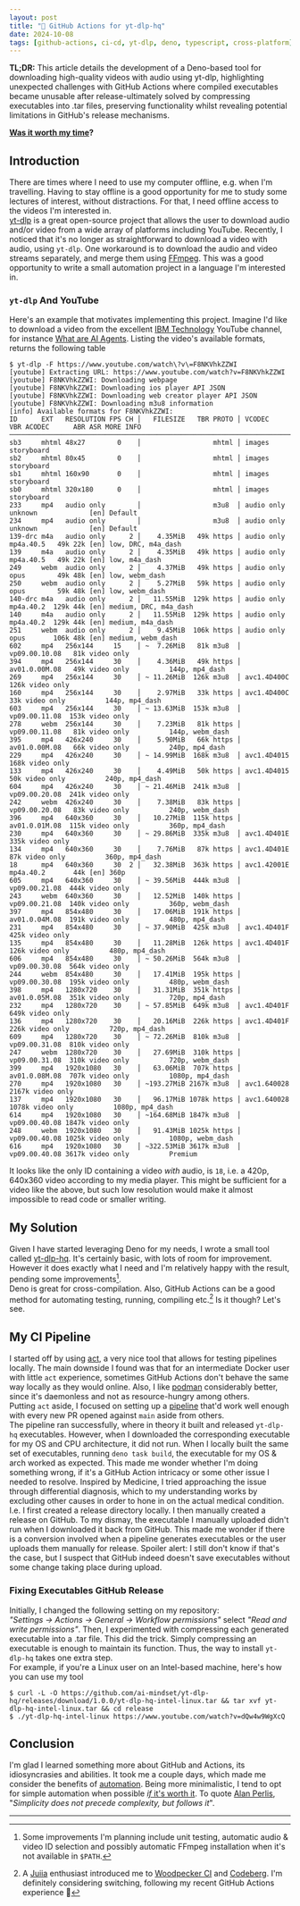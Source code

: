 ```yaml
---
layout: post
title: "🔁 GitHub Actions for yt-dlp-hq"
date: 2024-10-08
tags: [github-actions, ci-cd, yt-dlp, deno, typescript, cross-platform]
---
```


**TL;DR:** This article details the development of a Deno-based tool for
downloading high-quality videos with audio using yt-dlp, highlighting unexpected
challenges with GitHub Actions where compiled executables became unusable after
release-ultimately solved by compressing executables into .tar files, preserving
functionality whilst revealing potential limitations in GitHub's release
mechanisms.
<!--more-->

**[Was it worth my time](https://xkcd.com/1205/)?**

## Introduction

There are times where I need to use my computer offline, e.g. when I'm
travelling. Having to stay offline is a good opportunity for me to study some
lectures of interest, without distractions. For that, I need offline access to
the videos I'm interested in.\
[yt-dlp](https://github.com/yt-dlp/yt-dlp) is a great open-source project that
allows the user to download audio and/or video from a wide array of platforms
including YouTube. Recently, I noticed that it's no longer as straightforward to
download a video with audio, using `yt-dlp`. One workaround is to download the
audio and video streams separately, and merge them using
[FFmpeg](https://ffmpeg.org/). This was a good opportunity to write a small
automation project in a language I'm interested in.

### `yt-dlp` And YouTube

Here's an example that motivates implementing this project. Imagine I'd like to
download a video from the excellent
[IBM Technology](https://www.youtube.com/channel/UCKWaEZ-_VweaEx1j62do_vQ)
YouTube channel, for instance
[What are AI Agents](https://www.youtube.com/watch?v=F8NKVhkZZWI). Listing the
video's available formats, returns the following table

```console
$ yt-dlp -F https://www.youtube.com/watch\?v\=F8NKVhkZZWI
[youtube] Extracting URL: https://www.youtube.com/watch?v=F8NKVhkZZWI
[youtube] F8NKVhkZZWI: Downloading webpage
[youtube] F8NKVhkZZWI: Downloading ios player API JSON
[youtube] F8NKVhkZZWI: Downloading web creator player API JSON
[youtube] F8NKVhkZZWI: Downloading m3u8 information
[info] Available formats for F8NKVhkZZWI:
ID      EXT   RESOLUTION FPS CH │   FILESIZE   TBR PROTO │ VCODEC          VBR ACODEC      ABR ASR MORE INFO
─────────────────────────────────────────────────────────────────────────────────────────────────────────────────────────────
sb3     mhtml 48x27        0    │                  mhtml │ images                                  storyboard
sb2     mhtml 80x45        0    │                  mhtml │ images                                  storyboard
sb1     mhtml 160x90       0    │                  mhtml │ images                                  storyboard
sb0     mhtml 320x180      0    │                  mhtml │ images                                  storyboard
233     mp4   audio only        │                  m3u8  │ audio only          unknown             [en] Default
234     mp4   audio only        │                  m3u8  │ audio only          unknown             [en] Default
139-drc m4a   audio only      2 │    4.35MiB   49k https │ audio only          mp4a.40.5   49k 22k [en] low, DRC, m4a_dash
139     m4a   audio only      2 │    4.35MiB   49k https │ audio only          mp4a.40.5   49k 22k [en] low, m4a_dash
249     webm  audio only      2 │    4.37MiB   49k https │ audio only          opus        49k 48k [en] low, webm_dash
250     webm  audio only      2 │    5.27MiB   59k https │ audio only          opus        59k 48k [en] low, webm_dash
140-drc m4a   audio only      2 │   11.55MiB  129k https │ audio only          mp4a.40.2  129k 44k [en] medium, DRC, m4a_dash
140     m4a   audio only      2 │   11.55MiB  129k https │ audio only          mp4a.40.2  129k 44k [en] medium, m4a_dash
251     webm  audio only      2 │    9.45MiB  106k https │ audio only          opus       106k 48k [en] medium, webm_dash
602     mp4   256x144     15    │ ~  7.26MiB   81k m3u8  │ vp09.00.10.08   81k video only
394     mp4   256x144     30    │    4.36MiB   49k https │ av01.0.00M.08   49k video only          144p, mp4_dash
269     mp4   256x144     30    │ ~ 11.26MiB  126k m3u8  │ avc1.4D400C    126k video only
160     mp4   256x144     30    │    2.97MiB   33k https │ avc1.4D400C     33k video only          144p, mp4_dash
603     mp4   256x144     30    │ ~ 13.63MiB  153k m3u8  │ vp09.00.11.08  153k video only
278     webm  256x144     30    │    7.23MiB   81k https │ vp09.00.11.08   81k video only          144p, webm_dash
395     mp4   426x240     30    │    5.90MiB   66k https │ av01.0.00M.08   66k video only          240p, mp4_dash
229     mp4   426x240     30    │ ~ 14.99MiB  168k m3u8  │ avc1.4D4015    168k video only
133     mp4   426x240     30    │    4.49MiB   50k https │ avc1.4D4015     50k video only          240p, mp4_dash
604     mp4   426x240     30    │ ~ 21.46MiB  241k m3u8  │ vp09.00.20.08  241k video only
242     webm  426x240     30    │    7.38MiB   83k https │ vp09.00.20.08   83k video only          240p, webm_dash
396     mp4   640x360     30    │   10.27MiB  115k https │ av01.0.01M.08  115k video only          360p, mp4_dash
230     mp4   640x360     30    │ ~ 29.86MiB  335k m3u8  │ avc1.4D401E    335k video only
134     mp4   640x360     30    │    7.76MiB   87k https │ avc1.4D401E     87k video only          360p, mp4_dash
18      mp4   640x360     30  2 │   32.38MiB  363k https │ avc1.42001E         mp4a.40.2       44k [en] 360p
605     mp4   640x360     30    │ ~ 39.56MiB  444k m3u8  │ vp09.00.21.08  444k video only
243     webm  640x360     30    │   12.52MiB  140k https │ vp09.00.21.08  140k video only          360p, webm_dash
397     mp4   854x480     30    │   17.06MiB  191k https │ av01.0.04M.08  191k video only          480p, mp4_dash
231     mp4   854x480     30    │ ~ 37.90MiB  425k m3u8  │ avc1.4D401F    425k video only
135     mp4   854x480     30    │   11.28MiB  126k https │ avc1.4D401F    126k video only          480p, mp4_dash
606     mp4   854x480     30    │ ~ 50.26MiB  564k m3u8  │ vp09.00.30.08  564k video only
244     webm  854x480     30    │   17.41MiB  195k https │ vp09.00.30.08  195k video only          480p, webm_dash
398     mp4   1280x720    30    │   31.31MiB  351k https │ av01.0.05M.08  351k video only          720p, mp4_dash
232     mp4   1280x720    30    │ ~ 57.85MiB  649k m3u8  │ avc1.4D401F    649k video only
136     mp4   1280x720    30    │   20.16MiB  226k https │ avc1.4D401F    226k video only          720p, mp4_dash
609     mp4   1280x720    30    │ ~ 72.26MiB  810k m3u8  │ vp09.00.31.08  810k video only
247     webm  1280x720    30    │   27.69MiB  310k https │ vp09.00.31.08  310k video only          720p, webm_dash
399     mp4   1920x1080   30    │   63.06MiB  707k https │ av01.0.08M.08  707k video only          1080p, mp4_dash
270     mp4   1920x1080   30    │ ~193.27MiB 2167k m3u8  │ avc1.640028   2167k video only
137     mp4   1920x1080   30    │   96.17MiB 1078k https │ avc1.640028   1078k video only          1080p, mp4_dash
614     mp4   1920x1080   30    │ ~164.68MiB 1847k m3u8  │ vp09.00.40.08 1847k video only
248     webm  1920x1080   30    │   91.43MiB 1025k https │ vp09.00.40.08 1025k video only          1080p, webm_dash
616     mp4   1920x1080   30    │ ~322.53MiB 3617k m3u8  │ vp09.00.40.08 3617k video only          Premium
```

It looks like the only ID containing a video _with_ audio, is `18`, i.e. a 420p,
640x360 video according to my media player. This might be sufficient for a video
like the above, but such low resolution would make it almost impossible to read
code or smaller writing.

## My Solution

Given I have started leveraging Deno for my needs, I wrote a small tool called
[yt-dlp-hq](https://github.com/ai-mindset/yt-dlp-hq). It's certainly basic, with
lots of room for improvement. However it does exactly what I need and I'm
relatively happy with the result, pending some improvements[^1].\
Deno is great for cross-compilation. Also, GitHub Actions can be a good method
for automating testing, running, compiling etc.[^2] Is it though? Let's see.

## My CI Pipeline

I started off by using [act](https://nektosact.com/introduction.html), a very
nice tool that allows for testing pipelines locally. The main downside I found
was that for an intermediate Docker user with little `act` experience, sometimes
GitHub Actions don't behave the same way locally as they would online. Also, I
like [podman](https://podman.io/) considerably better, since it's daemonless and
not as resource-hungry among others.\
Putting `act` aside, I focused on setting up a
[pipeline](https://github.com/ai-mindset/yt-dlp-hq/blob/main/.github/workflows/ci.yml)
that'd work well enough with every new PR opened against `main` aside from
others.\
The pipeline ran successfully, where in theory it built and released `yt-dlp-hq`
executables. However, when I downloaded the corresponding executable for my OS
and CPU architecture, it did not run. When I locally built the same set of
executables, running `deno task build`, the executable for my OS & arch worked
as expected. This made me wonder whether I'm doing something wrong, if it's a
GitHub Action intricacy or some other issue I needed to resolve. Inspired by
Medicine, I tried approaching the issue through differential diagnosis, which to
my understanding works by excluding other causes in order to hone in on the
actual medical condition. I.e. I first created a release directory locally. I
then manually created a release on GitHub. To my dismay, the executable I
manually uploaded didn't run when I downloaded it back from GitHub. This made me
wonder if there is a conversion involved when a pipeline generates executables
or the user uploads them manually for release. Spoiler alert: I still don't know
if that's the case, but I suspect that GitHub indeed doesn't save executables
without some change taking place during upload.

### Fixing Executables GitHub Release

Initially, I changed the following setting on my repository:\
_"Settings -> Actions -> General -> Workflow permissions"_ select _"Read and
write permissions"_. Then, I experimented with compressing each generated
executable into a .tar file. This did the trick. Simply compressing an
executable is enough to maintain its function. Thus, the way to install
`yt-dlp-hq` takes one extra step.\
For example, if you're a Linux user on an Intel-based machine, here's how you
can use my tool

```console
$ curl -L -O https://github.com/ai-mindset/yt-dlp-hq/releases/download/1.0.0/yt-dlp-hq-intel-linux.tar && tar xvf yt-dlp-hq-intel-linux.tar && cd release
$ ./yt-dlp-hq-intel-linux https://www.youtube.com/watch?v=dQw4w9WgXcQ
```

## Conclusion

I'm glad I learned something more about GitHub and Actions, its idiosyncrasies
and abilities. It took me a couple days, which made me consider the benefits of
[automation](https://xkcd.com/1319/). Being more minimalistic, I tend to opt for
simple automation when possible [_if_ it's worth it](https://xkcd.com/1205/). To
quote [Alan Perlis](https://en.wikiquote.org/wiki/Alan_Perlis), "_Simplicity
does not precede complexity, but follows it_".

---

[^1]: Some improvements I'm planning include unit testing, automatic audio &
    video ID selection and possibly automatic FFmpeg installation when it's not
    available in `$PATH`.

[^2]: A [Juiia](https://julialang.org/) enthusiast introduced me to
    [Woodpecker CI](https://woodpecker-ci.org/) and
    [Codeberg](https://codeberg.org/). I'm definitely considering switching,
    following my recent GitHub Actions experience 🤔
